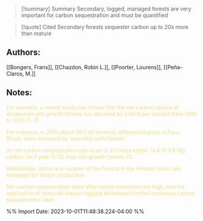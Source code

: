>[!summary] Summary
>Secondary, logged, managed forests are very important for carbon sequestration and must be quantified

>[!quote] Cited
>Secondary forests sequester carbon up to 20x more than mature

## Authors:
[[Bongers, Frans]], [[Chazdon, Robin L.]], [[Poorter, Lourens]], [[Peña-Claros, M.]]
## Notes:
<p>  <span style="color: #F9E076">For example, a recent study has shown that the net carbon uptake of Amazonian old-growth forests has declined by a third per decade from 1990 to 2010 (1, 2)</span>  </p> 
<p>  <span style="color: #F9E076">For instance, in 2010 about 25% of formerly deforested areas in Para, Brazil, were occupied by secondgrowth forests.</span>  </p> <p>  <span style="color: #F9E076">eir net carbon sequestration rate is up to 20 times higher (4.6 to 5.8 Mg carbon ha–1 year–1) (3) than old-growth forests (1).</span>  </p> <p>  <span style="color: #F9E076">Additionally, about one-quarter of the forests in the Amazon basin are managed for timber production.</span>  </p> <p>  <span style="color: #F9E076">Net carbon sequestration rates after timber extraction are high, and the application of reduced-impact logging techniques further increases carbon sequestration rates</span>  </p>
%% Import Date: 2023-10-01T11:48:38.224-04:00 %%
